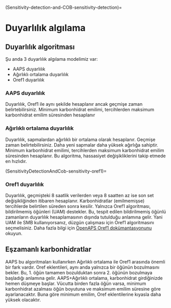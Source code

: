 (Sensitivity-detection-and-COB-sensitivity-detection)=

# Duyarlılık algılama

## Duyarlılık algoritması

Şu anda 3 duyarlılık algılama modelimiz var:

* AAPS duyarlılık
* Ağırlıklı ortalama duyarlılık
* Oref1 duyarlılık

### AAPS duyarlılık

Duyarlılık, Oref1 ile aynı şekilde hesaplanır ancak geçmişe zaman belirtebilirsiniz. Minimum karbonhidrat emilimi, tercihlerden maksimum karbonhidrat emilim süresinden hesaplanır

### Ağırlıklı ortalama duyarlılık

Duyarlılık, sapmalardan ağırlıklı bir ortalama olarak hesaplanır. Geçmişe zaman belirtebilirsiniz. Daha yeni sapmalar daha yüksek ağırlığa sahiptir. Minimum karbonhidrat emilimi, tercihlerden maksimum karbonhidrat emilim süresinden hesaplanır. Bu algoritma, hassasiyet değişikliklerini takip etmede en hızlıdır.

(SensitivityDetectionAndCob-sensitivity-oref1)=

### Oref1 duyarlılık

Duyarlılık, geçmişteki 8 saatlik verilerden veya 8 saatten az ise son set değişikliğinden itibaren hesaplanır. Karbonhidratlar (emilmemişse) tercihlerde belirtilen süreden sonra kesilir. Yalnızca Oref1 algoritması, bildirilmemiş öğünleri (UAM) destekler. Bu, tespit edilen bildirilmemiş öğünlü zamanların duyarlılık hesaplamasının dışında tutulduğu anlamına gelir. Yani UAM ile SMB kullanıyorsanız, düzgün çalışması için Oref1 algoritmasını seçmelisiniz. Daha fazla bilgi için [OpenAPS Oref1 dokümantasyonunu](https://openaps.readthedocs.io/en/latest/docs/Customize-Iterate/oref1.html) okuyun.

## Eşzamanlı karbonhidratlar

AAPS bu algoritmaları kullanırken Ağırlıklı ortalama ile Oref1 arasında önemli bir fark vardır. Oref eklentileri, aynı anda yalnızca bir öğünün bozulmasını bekler. Bu, 1. öğün tamamen bozulduktan sonra 2. öğünün bozulmaya başladığı anlamına gelir. AAPS+Ağırlıklı ortalama, karbonhidrat girdiğinizde hemen düşmeye başlar. Vücutta birden fazla öğün varsa, minimum karbonhidrat azalması öğün boyutuna ve maksimum emilim süresine göre ayarlanacaktır. Buna göre minimum emilim, Oref eklentilerine kıyasla daha yüksek olacaktır.